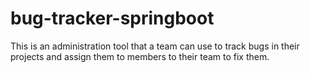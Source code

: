 # bug-tracker-springboot
This is an administration tool that a team can use to track bugs in their projects and assign them to members to their team to fix them.

